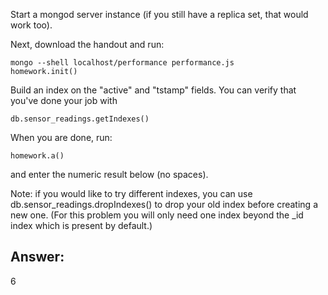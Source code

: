 Start a mongod server instance (if you still have a replica set, that would work too).

Next, download the handout and run:
```
mongo --shell localhost/performance performance.js
homework.init()
```
Build an index on the "active" and "tstamp" fields. You can verify that you've done your job with
```
db.sensor_readings.getIndexes()
```
When you are done, run:
```
homework.a()
```
and enter the numeric result below (no spaces).

Note: if you would like to try different indexes, you can use db.sensor_readings.dropIndexes() to drop your old index before creating a new one. (For this problem you will only need one index beyond the _id index which is present by default.)

## Answer:

6

